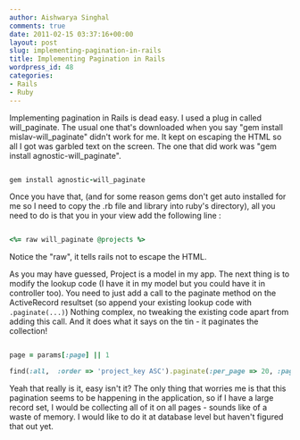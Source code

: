 ```yaml
---
author: Aishwarya Singhal
comments: true
date: 2011-02-15 03:37:16+00:00
layout: post
slug: implementing-pagination-in-rails
title: Implementing Pagination in Rails
wordpress_id: 48
categories:
- Rails
- Ruby
---
```


Implementing pagination in Rails is dead easy. I used a plug in called will_paginate. The usual one that's downloaded when you say "gem install mislav-will_paginate" didn't work for me. It kept on escaping the HTML so all I got was garbled text on the screen. The one that did work was "gem install agnostic-will_paginate".

```ruby

gem install agnostic-will_paginate

```

Once you have that, (and for some reason gems don't get auto installed for me so I need to copy the .rb file and library into ruby's directory), all you need to do is that you in your view add the following line :

```ruby

<%= raw will_paginate @projects %>

```

Notice the "raw", it tells rails not to escape the HTML.

As you may have guessed, Project is a model in my app. The next thing is to modify the lookup code (I have it in my model but you could have it in controller too). You need to just add a call to the paginate method on the ActiveRecord resultset (so append your existing lookup code with `.paginate(...)`) Nothing complex, no tweaking the existing code apart from adding this call. And it does what it says on the tin - it paginates the collection!

```ruby

page = params[:page] || 1

find(:all,  :order => 'project_key ASC').paginate(:per_page => 20, :page => page)

```

Yeah that really is it, easy isn't it? The only thing that worries me is that this pagination seems to be happening in the application, so if I have a large record set, I would be collecting all of it on all pages - sounds like of a waste of memory. I would like to do it at database level but haven't figured that out yet.
